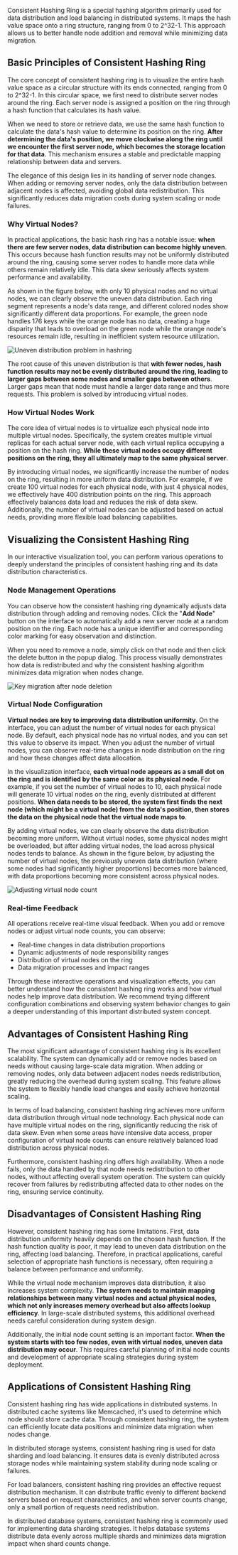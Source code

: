 Consistent Hashing Ring is a special hashing algorithm primarily used for data distribution and load balancing in distributed systems. It maps the hash value space onto a ring structure, ranging from 0 to 2^32-1. This approach allows us to better handle node addition and removal while minimizing data migration.

## Basic Principles of Consistent Hashing Ring

The core concept of consistent hashing ring is to visualize the entire hash value space as a circular structure with its ends connected, ranging from 0 to 2^32-1. In this circular space, we first need to distribute server nodes around the ring. Each server node is assigned a position on the ring through a hash function that calculates its hash value.

When we need to store or retrieve data, we use the same hash function to calculate the data's hash value to determine its position on the ring. **After determining the data's position, we move clockwise along the ring until we encounter the first server node, which becomes the storage location for that data**. This mechanism ensures a stable and predictable mapping relationship between data and servers.

The elegance of this design lies in its handling of server node changes. When adding or removing server nodes, only the data distribution between adjacent nodes is affected, avoiding global data redistribution. This significantly reduces data migration costs during system scaling or node failures.

### Why Virtual Nodes?

In practical applications, the basic hash ring has a notable issue: **when there are few server nodes, data distribution can become highly uneven**. This occurs because hash function results may not be uniformly distributed around the ring, causing some server nodes to handle more data while others remain relatively idle. This data skew seriously affects system performance and availability.

As shown in the figure below, with only 10 physical nodes and no virtual nodes, we can clearly observe the uneven data distribution. Each ring segment represents a node's data range, and different colored nodes show significantly different data proportions. For example, the green node handles 176 keys while the orange node has no data, creating a huge disparity that leads to overload on the green node while the orange node's resources remain idle, resulting in inefficient system resource utilization.

![Uneven distribution problem in hashring](https://games.programnotes.cn/20241107_ai_gallery_hashring_average.png)

The root cause of this uneven distribution is that **with fewer nodes, hash function results may not be evenly distributed around the ring, leading to larger gaps between some nodes and smaller gaps between others**. Larger gaps mean that node must handle a larger data range and thus more requests. This problem is solved by introducing virtual nodes.

### How Virtual Nodes Work

The core idea of virtual nodes is to virtualize each physical node into multiple virtual nodes. Specifically, the system creates multiple virtual replicas for each actual server node, with each virtual replica occupying a position on the hash ring. **While these virtual nodes occupy different positions on the ring, they all ultimately map to the same physical server**.

By introducing virtual nodes, we significantly increase the number of nodes on the ring, resulting in more uniform data distribution. For example, if we create 100 virtual nodes for each physical node, with just 4 physical nodes, we effectively have 400 distribution points on the ring. This approach effectively balances data load and reduces the risk of data skew. Additionally, the number of virtual nodes can be adjusted based on actual needs, providing more flexible load balancing capabilities.

## Visualizing the Consistent Hashing Ring

In our interactive visualization tool, you can perform various operations to deeply understand the principles of consistent hashing ring and its data distribution characteristics.

### Node Management Operations

You can observe how the consistent hashing ring dynamically adjusts data distribution through adding and removing nodes. Click the "**Add Node**" button on the interface to automatically add a new server node at a random position on the ring. Each node has a unique identifier and corresponding color marking for easy observation and distinction.

When you need to remove a node, simply click on that node and then click the delete button in the popup dialog. This process visually demonstrates how data is redistributed and why the consistent hashing algorithm minimizes data migration when nodes change.

![Key migration after node deletion](https://games.programnotes.cn/20241107_ai_gallery_hashring_deletenode.png)

### Virtual Node Configuration

**Virtual nodes are key to improving data distribution uniformity**. On the interface, you can adjust the number of virtual nodes for each physical node. By default, each physical node has no virtual nodes, and you can set this value to observe its impact. When you adjust the number of virtual nodes, you can observe real-time changes in node distribution on the ring and how these changes affect data allocation.

In the visualization interface, **each virtual node appears as a small dot on the ring and is identified by the same color as its physical node**. For example, if you set the number of virtual nodes to 10, each physical node will generate 10 virtual nodes on the ring, evenly distributed at different positions. **When data needs to be stored, the system first finds the next node (which might be a virtual node) from the data's position, then stores the data on the physical node that the virtual node maps to**.

By adding virtual nodes, we can clearly observe the data distribution becoming more uniform. Without virtual nodes, some physical nodes might be overloaded, but after adding virtual nodes, the load across physical nodes tends to balance. As shown in the figure below, by adjusting the number of virtual nodes, the previously uneven data distribution (where some nodes had significantly higher proportions) becomes more balanced, with data proportions becoming more consistent across physical nodes.

![Adjusting virtual node count](https://games.programnotes.cn/20241107_ai_gallery_hashring_virtualnode.png)

### Real-time Feedback

All operations receive real-time visual feedback. When you add or remove nodes or adjust virtual node counts, you can observe:

- Real-time changes in data distribution proportions
- Dynamic adjustments of node responsibility ranges
- Distribution of virtual nodes on the ring
- Data migration processes and impact ranges

Through these interactive operations and visualization effects, you can better understand how the consistent hashing ring works and how virtual nodes help improve data distribution. We recommend trying different configuration combinations and observing system behavior changes to gain a deeper understanding of this important distributed system concept.

## Advantages of Consistent Hashing Ring

The most significant advantage of consistent hashing ring is its excellent scalability. The system can dynamically add or remove nodes based on needs without causing large-scale data migration. When adding or removing nodes, only data between adjacent nodes needs redistribution, greatly reducing the overhead during system scaling. This feature allows the system to flexibly handle load changes and easily achieve horizontal scaling.

In terms of load balancing, consistent hashing ring achieves more uniform data distribution through virtual node technology. Each physical node can have multiple virtual nodes on the ring, significantly reducing the risk of data skew. Even when some areas have intensive data access, proper configuration of virtual node counts can ensure relatively balanced load distribution across physical nodes.

Furthermore, consistent hashing ring offers high availability. When a node fails, only the data handled by that node needs redistribution to other nodes, without affecting overall system operation. The system can quickly recover from failures by redistributing affected data to other nodes on the ring, ensuring service continuity.

## Disadvantages of Consistent Hashing Ring

However, consistent hashing ring has some limitations. First, data distribution uniformity heavily depends on the chosen hash function. If the hash function quality is poor, it may lead to uneven data distribution on the ring, affecting load balancing. Therefore, in practical applications, careful selection of appropriate hash functions is necessary, often requiring a balance between performance and uniformity.

While the virtual node mechanism improves data distribution, it also increases system complexity. **The system needs to maintain mapping relationships between many virtual nodes and actual physical nodes, which not only increases memory overhead but also affects lookup efficiency**. In large-scale distributed systems, this additional overhead needs careful consideration during system design.

Additionally, the initial node count setting is an important factor. **When the system starts with too few nodes, even with virtual nodes, uneven data distribution may occur**. This requires careful planning of initial node counts and development of appropriate scaling strategies during system deployment.

## Applications of Consistent Hashing Ring

Consistent hashing ring has wide applications in distributed systems. In distributed cache systems like Memcached, it's used to determine which node should store cache data. Through consistent hashing ring, the system can efficiently locate data positions and minimize data migration when nodes change.

In distributed storage systems, consistent hashing ring is used for data sharding and load balancing. It ensures data is evenly distributed across storage nodes while maintaining system stability during node scaling or failures.

For load balancers, consistent hashing ring provides an effective request distribution mechanism. It can distribute traffic evenly to different backend servers based on request characteristics, and when server counts change, only a small portion of requests need redistribution.

In distributed database systems, consistent hashing ring is commonly used for implementing data sharding strategies. It helps database systems distribute data evenly across multiple shards and minimizes data migration impact when shard counts change.

